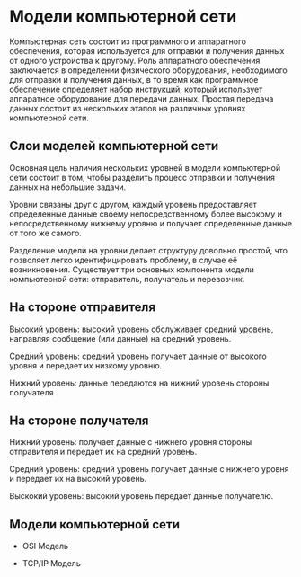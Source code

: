 # Модели компьютерной сети

Компьютерная сеть состоит из программного и аппаратного обеспечения, которая используется для отправки и получения данных от одного устройства к другому. Роль аппаратного обеспечения заключается в определении физического оборудования, необходимого для отправки и получения данных, в то время как программное обеспечение определяет набор инструкций, который использует аппаратное оборудование для передачи данных. Простая передача данных состоит из нескольких этапов на различных уровнях компьютерной сети.

## Слои моделей компьютерной сети

Основная цель наличия нескольких уровней в модели компьютерной сети состоит в том, чтобы разделить процесс отправки и получения данных на небольшие задачи.

Уровни связаны друг с другом, каждый уровень предоставляет определенные данные своему непосредственному более высокому и непосредственному нижнему уровню и получает определенные данные от того же самого.

Разделение модели на уровни делает структуру довольно простой, что позволяет легко идентифицировать проблему, в случае её возникновения. Существует три основных компонента модели компьютерной сети: отправитель, получатель и перевозчик.

## На стороне отправителя

Высокий уровень: высокий уровень обслуживает средний уровень, направляя сообщение (или данные) на средний уровень.

Средний уровень: средний уровень получает данные от высокого уровня и передает их низкому уровню.

Нижний уровень: данные передаются на нижний уровень стороны получателя

## На стороне получателя

Нижний уровень: получает данные с нижнего уровня стороны отправителя и передает их на средний уровень.

Средний уровень: средний уровень получает данные с нижнего уровня и передает их на высокий уровень.

Выскокий уровень: высокий уровень передает данные получателю.

## Модели компьютерной сети

- OSI Модель

- TCP/IP Модель